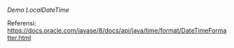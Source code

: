 *Demo LocalDateTime*

Referensi:
https://docs.oracle.com/javase/8/docs/api/java/time/format/DateTimeFormatter.html
